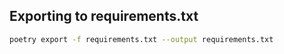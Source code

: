 ## Exporting to requirements.txt

```sh
poetry export -f requirements.txt --output requirements.txt
```